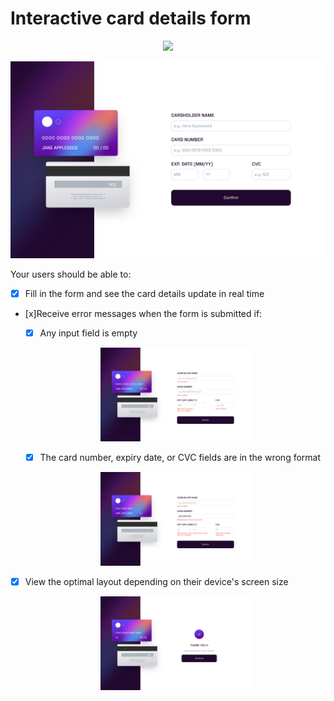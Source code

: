 # Interactive card details form

<p align="center">
  <a href="https://skillicons.dev">
    <img src="https://skillicons.dev/icons?i=ts,tailwind" />
  </a>
</p>

<p align="center">
  <img src="src/img/readme.png" alt="Readme">
</p>

Your users should be able to:

- [x] Fill in the form and see the card details update in real time
- [x]Receive error messages when the form is submitted if:

  - [x] Any input field is empty
  <p align="center">
    <img src="src/img/readme_error.png" alt="Readme - empty fields" width="50%">
  </p>

  - [x] The card number, expiry date, or CVC fields are in the wrong format
  <p align="center">
    <img src="src/img/readme_format.png" alt="Readme - wrong format" width="50%">
  </p>

- [x] View the optimal layout depending on their device's screen size
  <p align="center">
    <img src="src/img/readme_final.png" alt="Readme" width="50%">
  </p>
